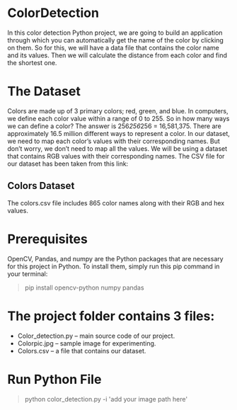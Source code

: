 # ColorDetection
In this color detection Python project, we are going to build an application through which you can automatically get the name of the color by clicking on them. So for this, we will have a data file that contains the color name and its values. Then we will calculate the distance from each color and find the shortest one.

# The Dataset
Colors are made up of 3 primary colors; red, green, and blue. In computers, we define each color value within a range of 0 to 255. So in how many ways we can define a color? The answer is 256*256*256 = 16,581,375. There are approximately 16.5 million different ways to represent a color. In our dataset, we need to map each color’s values with their corresponding names. But don’t worry, we don’t need to map all the values. We will be using a dataset that contains RGB values with their corresponding names. The CSV file for our dataset has been taken from this link:

## Colors Dataset
The colors.csv file includes 865 color names along with their RGB and hex values.

# Prerequisites
OpenCV, Pandas, and numpy are the Python packages that are necessary for this project in Python. To install them, simply run this pip command in your terminal:

> pip install opencv-python numpy pandas

# The project folder contains 3 files:
- Color_detection.py – main source code of our project.
- Colorpic.jpg – sample image for experimenting.
- Colors.csv – a file that contains our dataset.

# Run Python File
> python color_detection.py -i 'add your image path here'

